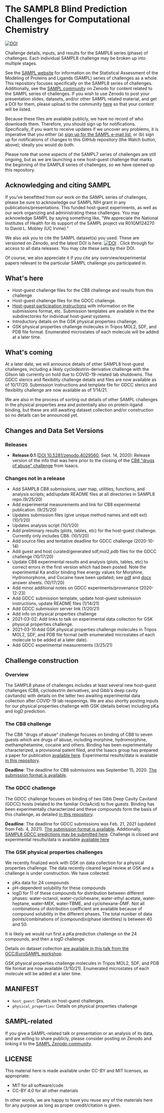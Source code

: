 # The SAMPL8 Blind Prediction Challenges for Computational Chemistry
[![DOI](https://zenodo.org/badge/271066350.svg)](https://zenodo.org/badge/latestdoi/271066350)



Challenge details, inputs, and results for the SAMPL8 series (phase) of challenges. Each individual SAMPL8 challenge may be broken up into multiple stages.

See the [SAMPL website](https://samplchallenges.github.io/) for information on the Statistical Assessment of the Modeling of Proteins and Ligands (SAMPL) series of challenges as a whole. This repository focuses specifically on the SAMPL8 series of challenges. Additionally, see the [SAMPL community](https://zenodo.org/communities/sampl/?page=1&size=20) on Zenodo for content related to the SAMPL series of challenges. If you wish to use Zenodo to post your presentation slides, datasets, and/or other SAMPL related material, and get a DOI for them, please upload to the community [here](https://zenodo.org/communities/sampl/?page=1&size=20) so that your content will be listed.

Because these files are available publicly, we have no record of who downloads them. Therefore, you should sign up for notifications. Specifically, if you want to receive updates if we uncover any problems, it is imperative that you either (a) [sign up for the SAMPL e-mail list](https://mailchi.mp/e36018629725/sampl8-sign-ups), or (b) sign up for notifications of changes to this GitHub repository (the Watch button, above); ideally you would do both.

Please note that some aspects of the SAMPL7 series of challenges are still ongoing, but as we are launching a new host-guest challenge that marks the beginning of the SAMPL8 series of challenges, so we have opened up this repository.

## Acknowledging and citing SAMPL

If you've benefitted from our work on the SAMPL series of challenges, please be sure to acknowledge our SAMPL NIH grant in any publications/presentations. This funded host-guest experiments, as well as our work organizing and administrating these challenges. You may acknowledge SAMPL by saying something like, "We appreciate the National Institutes of Health for its support of the SAMPL project via R01GM124270 to David L. Mobley (UC Irvine)."

We also ask you to cite the SAMPL dataset(s) you used. These are versioned on Zenodo, and the latest DOI is here: [![DOI](https://zenodo.org/badge/271066350.svg)](https://zenodo.org/badge/latestdoi/271066350) . Click through for access to all data releases. You may cite these sets by their DOI.

Of course, we also appreciate it if you cite any overview/experimental papers relevant to the particular SAMPL challenge you participated in.

## What's here
- Host-guest challenge files for the CB8 challenge and results from this challenge
- Host-guest challenge files for the GDCC challenge.
- [Host-guest participation instructions](https://github.com/samplchallenges/SAMPL8/blob/master//host_guest_instructions.md) with information on the submissions format, etc. Submission templates are available in the the subdirectories for individual host-guest systems.
- Introductory details on the GSK physical properties challenge.
- GSK physical properties challenge molecules in Tripos MOL2, SDF, and PDB file format. Enumerated microstates of each molecule will be added at a later time.

## What's coming

At a later date, we will announce details of other SAMPL8 host-guest challenges, including a likely cyclodextrin-derivative challenge with the Gilson lab currently on hold due to COVID-19-related lab shutdowns. The GDCC sterics and flexibility challenge details and files are now available as of 10/17/20. Submission instructions and template file for GDCC sterics and flexibility challenge are now available as of 1/14/21.

We are also in the process of sorting out details of other SAMPL challenges in the physical properties area and potentially also on protein-ligand binding, but these are still awaiting dataset collection and/or construction so no details can be announced yet.


## Changes and Data Set Versions

### Releases
- **Release 0.1** ([DOI 10.5281/zenodo.4029560](http://dx.doi.org/10.5281/zenodo.4029560), Sept. 14, 2020): Release version of the info that was here prior to the closing of the [CB8 "drugs of abuse" challenge](https://github.com/samplchallenges/SAMPL8/tree/master/host_guest/CB8) from Isaacs.

### Changes not in a release

- Add SAMPL8 CB8 submissions, user map, utilities, functions, and analysis scripts; add/update README files at all directories in SAMPL8 repo.(9/25/20)
- Add experimental measurements and link for CB8 experimental publication. (9/25/20)
- Updates submission files (give unique method names and edit ext) (10/1/20)
- Updates analysis script (10/1/20)
- Add preliminary results (plots, tables, etc) for the host-guest challenge. Currently only includes CB8. (10/1/20)
- Add source files and tentative deadline for GDCC challenge (2020-10-14)
- Add guest and host curated/generated sdf,mol2,pdb files for the GDCC challenge (10/17/20)
- Update CB8 experimental results and analysis (plots, tables, etc) to correct errors in the first version which had been posted. Note the experimental Ka and/or binding free energy values for Morphine, Hydromorphone, and Cocaine have been updated; see [pdf](https://github.com/samplchallenges/SAMPL8/blob/master/host_guest/Analysis/ExperimentalMeasurements/CB8-DOA-SAMPL-Answer-Sheet-20201014.pdf) and [docx](https://github.com/samplchallenges/SAMPL8/blob/master/host_guest/Analysis/ExperimentalMeasurements/CB8-DOA-SAMPL-Answer-Sheet-20201014.docx) answer sheets. (10/17/20)
- Add minor additional notes on GDCC experiments/provenance (2020-12-23)
- Add GDCC submission template, update host-guest submission instructions, update README files (1/14/21)
- Add GDCC submission server link (1/20/21)
- Add info on physical properties challenge
- 2021-03-02: Add links to talk on experimental data collection for GSK physical properties challenge.
- 2021-03-10:Add GSK physical properties challenge molecules in Tripos MOL2, SDF, and PDB file format (with enumerated microstates of each molecule to be added at a later date).
- Add GDCC experimental measurements (3/25/21)

## Challenge construction

### Overview

The SAMPL8 phase of challenges includes at least several new host-guest challenges (CB8, cyclodextrin derivatives, and Gibb's deep cavity cavitands) with details on the latter two awaiting experimental data collection after COVID-19 lab reopenings. We are also shortly posting inputs for our physical properties challenge with GSK (details below) including pKa and logD prediction.


### The CB8 challenge

The CB8 "drugs of abuse" challenge focuses on binding of CB8 to seven guests which are drugs of abuse, including morphine, hydromorphine, methamphetamine, cocaine and others. Binding has been experimentally characterized, a provisional patent filed, and the Isaacs group has prepared a paper for publication [available here](https://chemrxiv.org/articles/preprint/In_Vitro_and_In_Vivo_Sequestration_of_Phencyclidine_by_Me4Cucurbit_8_uril/12994004). Experimental results/data is available [in this repository](https://github.com/samplchallenges/SAMPL8/blob/master/host_guest/Analysis/ExperimentalMeasurements/).

**Deadline**: The deadline for CB8 submissions was September 15, 2020. [The submission format is available](https://github.com/samplchallenges/SAMPL8/blob/master/host_guest/CB8/CB8_submissions.txt).

### The GDCC challenge

The GDCC challenge focuses on binding of two Gibb Deep Cavity Cavitand (GDCC) hosts (related to the familiar OctaAcid) to five guests. Binding has been experimentally characterized and these compounds form the basis of this challenge, as detailed [in this repository](host_guest/GDCC/README.md).

**Deadline**: The deadline for GDCC submissions was Feb. 21, 2021 (updated from Feb. 4, 2021). [The submission format is available](https://github.com/samplchallenges/SAMPL8/blob/master/host_guest/GDCC/GDCC_submissions.txt). Additionally, [SAMPL8 GDCC predictions may be submitted here](http://sampl-submit.us-west-1.elasticbeanstalk.com/submit/SAMPL8-GDCC). Challenge is closed and experimental results/data is available [available here](https://github.com/samplechallenges/SAMPL8/blob/master/host_guest/Analysis/ExperimentalMeasurements/Final-Data-Table-031621-SAMPL8.docx)

### The GSK physical properties challenges

We recently finalized work with GSK on data collection for a physical properties challenge. The data recently cleared legal review at GSK and a challenge is under construction. We have collected:

- pKa data for 24 compounds
- pH-dependent solubility for these compounds
- logD for 11 of these compounds for distribution between different phases: water-octanol, water-cyclohexane, water-ethyl acetate, water-heptane, water-MEK, water-TBME, and cyclohexane-DMF. Not all combinations of distribution coefficient are available because of compound solubility in the different phases. The total number of data points/combinations of (compound)x(phase identities) is between 40 and 50.

It is likely we would run first a pKa prediction challenge on the 24 compounds, and then a logD challenge.

Details on dataset collection [are available in this talk from the GCC/EuroSAMPL workshop](https://dx.doi.org/10.5281/zenodo.4245127).

GSK physical properties challenge molecules in Tripos MOL2, SDF, and PDB file format are now available (3/10/21). Enumerated microstates of each molecule will be added at a later time.


## MANIFEST
- `host_guest`: Details on host-guest challenges.
- `physical_properties`: Details on physical properties challenge

## SAMPL-related
If you give a SAMPL-related talk or presentation or an analysis of its data, and are willing to share publicly, please consider posting on Zenodo and linking it to the [SAMPL Zenodo community](https://zenodo.org/communities/sampl?page=1&size=20).

## LICENSE

This material here is made available under CC-BY and MIT licenses, as appropriate:

- MIT for all software/code
- CC-BY 4.0 for all other materials

In other words, we are happy to have you reuse any of the materials here for any purpose as long as proper credit/citation is given.
